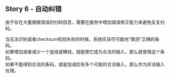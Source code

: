 Story 6 - 自动纠错
---

由于存在大量细微错误的扫码信息，需要在服务中增加错误修正能力来避免反复扫码。

当无法识别或者checksum校验失败的时候，系统应该尽可能地"猜测"正确的条码。\
如果增加或者减少一个竖线或横线，就能使它成为合法的输入，那么就使用这个条码。\
如果不能得到合法的条码，或是加减后有多个可能的合法输入，那么作为非法输入处理。